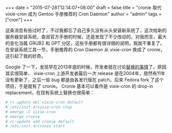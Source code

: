 +++
date = "2015-07-28T12:14:07+08:00"
draft = false
title = "cronie 取代 vixie-cron 成为 Gentoo 手册推荐的 Cron Daemon"
author = "admin"
tags = ["cron"]
+++

这条消息有些过时了，不过我都忘了自己多久没有从头安装新系统了，这次给新的服务器安装系统，查阅官方手册的时候，还是发现了不少改动的，对我而言，最大的变化当属 GRUB2 和 GPT 分区，这些手册都有很详细的说明，我就不重复了。在安装系统工具一节，手册推荐的 Cron Daemon 从 vixie-cron 换成了 cronie，这引起了我的好奇。
<!--more-->

Google 了一下，发现早在2013年底的时候，开发者就在讨论[替换的事情](http://gentoo.2317880.n4.nabble.com/Recommend-cronie-instead-of-vixie-cron-in-handbook-td272764.html)了。原因其实很简单， vixie-cron 上游开发者最后一次 release 是在2004年，居然有11年没有更新了，之后一些 bug 都是由各发行版在 patch，后来 Fedora fork 了这个项目，于是就有了 cronie。 Cronie 基本可以看作是 vixie-cron 的 drop-in replacement，在现有系统上替换也很简单：

``` bash
# rc-update del vixie-cron default
# /etc/init.d/vixie-cron stop
# emerge -C vixie-cron
# emerge cronie
# rc-update add cronie default
# /etc/init.d/cronie start 
```


